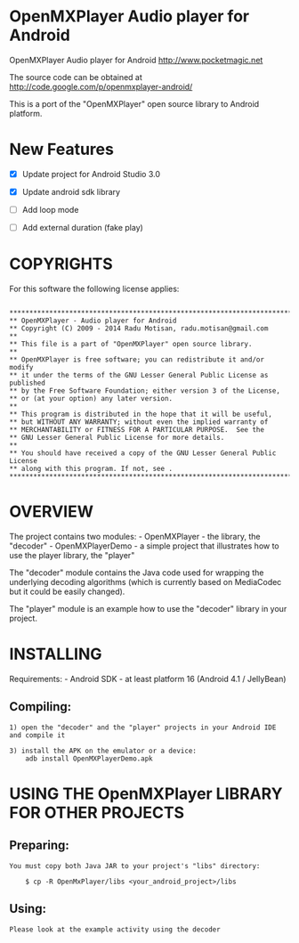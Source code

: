 OpenMXPlayer Audio player for Android
=============

OpenMXPlayer Audio player for Android
http://www.pocketmagic.net

The source code can be obtained at http://code.google.com/p/openmxplayer-android/

This is a port of the "OpenMXPlayer" open source library to Android platform.


New Features
==========

- [x] Update project for Android Studio 3.0
- [x] Update android sdk library
- [ ] Add loop mode
- [ ] Add external duration (fake play)


COPYRIGHTS
==========

For this software the following license applies:
<pre><code>
******************************************************************************
** OpenMXPlayer - Audio player for Android
** Copyright (C) 2009 - 2014 Radu Motisan, radu.motisan@gmail.com
**
** This file is a part of "OpenMXPlayer" open source library.
**
** OpenMXPlayer is free software; you can redistribute it and/or modify
** it under the terms of the GNU Lesser General Public License as published
** by the Free Software Foundation; either version 3 of the License,
** or (at your option) any later version.
**
** This program is distributed in the hope that it will be useful,
** but WITHOUT ANY WARRANTY; without even the implied warranty of
** MERCHANTABILITY or FITNESS FOR A PARTICULAR PURPOSE.  See the
** GNU Lesser General Public License for more details.
**
** You should have received a copy of the GNU Lesser General Public License
** along with this program. If not, see <http://www.gnu.org/licenses/>.
******************************************************************************
</code></pre>

OVERVIEW
========

The project contains two modules:
    - OpenMXPlayer - the library, the "decoder"
    - OpenMXPlayerDemo - a simple project that illustrates how to use the player library, the "player"

The "decoder" module contains the Java code used for wrapping
the underlying  decoding algorithms (which is currently based on MediaCodec but it could be easily changed).

The "player" module is an example how to use the "decoder" library in your
project.


INSTALLING
==========

Requirements:
    - Android SDK - at least platform 16 (Android 4.1 / JellyBean)


Compiling:
----------

    1) open the "decoder" and the "player" projects in your Android IDE and compile it

    3) install the APK on the emulator or a device:
        adb install OpenMXPlayerDemo.apk


USING THE OpenMXPlayer LIBRARY FOR OTHER PROJECTS
================================================

Preparing:
----------

    You must copy both Java JAR to your project's "libs" directory:

        $ cp -R OpenMxPlayer/libs <your_android_project>/libs

Using:
------

    Please look at the example activity using the decoder
